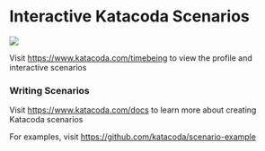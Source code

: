 # Interactive Katacoda Scenarios

[![](http://shields.katacoda.com/katacoda/timebeing/count.svg)](https://www.katacoda.com/timebeing "Get your profile on Katacoda.com")

Visit https://www.katacoda.com/timebeing to view the profile and interactive scenarios

### Writing Scenarios
Visit https://www.katacoda.com/docs to learn more about creating Katacoda scenarios

For examples, visit https://github.com/katacoda/scenario-example

